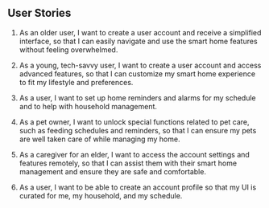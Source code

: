 ## User Stories

1. As an older user, I want to create a user account and receive a simplified interface, so that I can easily navigate and use the smart home features without feeling overwhelmed.

2. As a young, tech-savvy user, I want to create a user account and access advanced features, so that I can customize my smart home experience to fit my lifestyle and preferences.

3. As a user, I want to set up home reminders and alarms for my schedule and to help with household management. 

4. As a pet owner, I want to unlock special functions related to pet care, such as feeding schedules and reminders, so that I can ensure my pets are well taken care of while managing my home.

5. As a caregiver for an elder, I want to access the account settings and features remotely, so that I can assist them with their smart home management and ensure they are safe and comfortable.

6. As a user, I want to be able to create an account profile so that my UI is curated for me, my household, and my schedule. 
